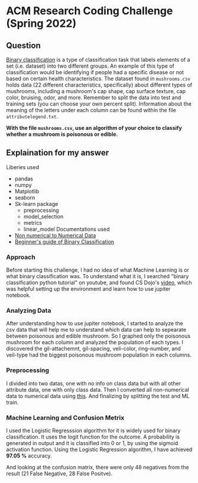 # ACM Research Coding Challenge (Spring 2022)

## [](https://github.com/ACM-Research/-DRAFT-Coding-Challenge-S22#question-one)Question

[Binary classification](https://en.wikipedia.org/wiki/Binary_classification) is a type of classification task that labels elements of a set (i.e. dataset) into two different groups. An example of this type of classification would be identifying if people had a specific disease or not based on certain health characteristics. The dataset found in `mushrooms.csv` holds data (22 different characteristics, specifically) about different types of mushrooms, including a mushroom's cap shape, cap surface texture, cap color, bruising, odor, and more. Remember to split the data into test and training sets (you can choose your own percent split). Information about the meaning of the letters under each column can be found within the file `attributelegend.txt`.

**With the file `mushrooms.csv`, use an algorithm of your choice to classify whether a mushroom is poisonous or edible.**

## Explaination for my answer
Liberies used
- pandas
- numpy
- Matplotlib
- seaborn
- Sk-learn package
  - preprocessing
  - model_selection
  - metrics
  - linear_model
Documentations used
- [Non numerical to Numerical Data](https://pythonprogramming.net/working-with-non-numerical-data-machine-learning-tutorial/)
- [Beginner's guide of Binary Classification](https://www.analyticsvidhya.com/blog/2021/08/a-beginners-guide-to-machine-learning-binary-classification-of-legendary-pokemon-using-multiple-ml-algorithms/)

### Approach
Before starting this challenge, I had no idea of what Machine Learning is or what binary classification was. To understand what it is, I searched "binary classification python tutorial" on youtube, and found CS Dojo's [video](https://www.youtube.com/watch?v=a9UrKTVEeZA), which was helpful setting up the environment and learn how to use jupiter notebook.

### Analyzing Data
After understanding how to use jupiter notebook, I started to analyze the csv data that will help me to understand which data can help to sepearate between poisonous and edible mushroom. So I graphed only the poisonous mushroom for each column and analyzed the population of each types. I discovered the gil-attachemnt, gil-spacing, veli-color, ring-number, and veil-type had the biggest poisonous mushroom population in each columns.

### Preprocessing
I divided into two datas, one with no info on class data but with all other attribute data, one with only class data. Then I converted all non-numerical data to numerical data using [this](https://pythonprogramming.net/working-with-non-numerical-data-machine-learning-tutorial/). And finalizing by splitting the test and ML train.

### Machine Learning and Confusion Metrix
I used the Logistic Regresssion algorithm for it is widely used for binary classification. It uses the logit function for the outcome. A probability is generated in output and it is classified into 0 or 1, by using the sigmoid activation function. Using the Logistic Regression algorithm, I have achieved **97.05 %** accuracy.

And looking at the confusion matrix, there were only 48 negatives from the result (21 False Negative, 28 False Positve).
